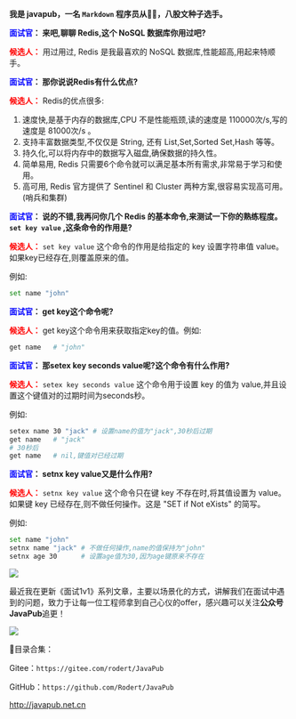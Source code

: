 
**我是 javapub，一名 `Markdown` 程序员从👨‍💻，八股文种子选手。**




**<font color=blue>面试官</font>： 来吧,聊聊 Redis,这个 NoSQL 数据库你用过吧?** 


**<font color=red>候选人：</font>** 用过用过, Redis 是我最喜欢的 NoSQL 数据库,性能超高,用起来特顺手。

**<font color=blue>面试官</font>： 那你说说Redis有什么优点?** 


**<font color=red>候选人：</font>** Redis的优点很多:

1. 速度快,是基于内存的数据库,CPU 不是性能瓶颈,读的速度是 110000次/s,写的速度是 81000次/s 。
2. 支持丰富数据类型,不仅仅是 String, 还有 List,Set,Sorted Set,Hash 等等。
3. 持久化,可以将内存中的数据写入磁盘,确保数据的持久性。
4. 简单易用, Redis 只需要6个命令就可以满足基本所有需求,非常易于学习和使用。 
5. 高可用, Redis 官方提供了 Sentinel 和 Cluster 两种方案,很容易实现高可用。(哨兵和集群)     

**<font color=blue>面试官</font>： 说的不错,我再问你几个 Redis 的基本命令,来测试一下你的熟练程度。`set key value` ,这条命令的作用是?** 


**<font color=red>候选人：</font>** `set key value` 这个命令的作用是给指定的 key 设置字符串值 value。如果key已经存在,则覆盖原来的值。

例如:

```bash
set name "john"
```

**<font color=blue>面试官</font>： get key这个命令呢?** 


**<font color=red>候选人：</font>** get key这个命令用来获取指定key的值。例如:

```bash 
get name   # "john"
```

**<font color=blue>面试官</font>： 那setex key seconds value呢?这个命令有什么作用?** 


**<font color=red>候选人：</font>** `setex key seconds value` 这个命令用于设置 key 的值为 value,并且设置这个键值对的过期时间为seconds秒。

例如:

```bash
setex name 30 "jack" # 设置name的值为"jack",30秒后过期
get name   # "jack"
# 30秒后
get name   # nil,键值对已经过期
```

**<font color=blue>面试官</font>： setnx key value又是什么作用?** 


**<font color=red>候选人：</font>** `setnx key value` 这个命令只在键 key 不存在时,将其值设置为 value。如果键 key 已经存在,则不做任何操作。这是 "SET if Not eXists" 的简写。

例如:

```bash
set name "john"
setnx name "jack" # 不做任何操作,name的值保持为"john"
setnx age 30      # 设置age值为30,因为age键原来不存在
```





![](https://ghproxy.com/https://raw.githubusercontent.com/Rodert/javapub_oss/main/other/27.jpg?raw=true)


最近我在更新《面试1v1》系列文章，主要以场景化的方式，讲解我们在面试中遇到的问题，致力于让每一位工程师拿到自己心仪的offer，感兴趣可以关注**公众号JavaPub**追更！


![](https://ghproxy.com/https://raw.githubusercontent.com/Rodert/javapub_oss/main/common/javapub-qr-code.png?raw=true)


🎁目录合集：

Gitee：`https://gitee.com/rodert/JavaPub`

GitHub：`https://github.com/Rodert/JavaPub`


<http://javapub.net.cn>


